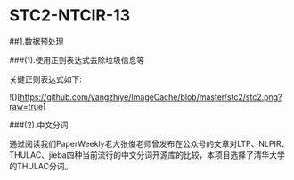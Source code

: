 # STC2-NTCIR-13

##1.数据预处理

###(1).使用正则表达式去除垃圾信息等

关键正则表达式如下:

!()[https://github.com/yangzhiye/ImageCache/blob/master/stc2/stc2.png?raw=true]

###(2).中文分词

通过阅读我们PaperWeekly老大张俊老师曾发布在公众号的文章对LTP、NLPIR、THULAC、jieba四种当前流行的中文分词开源库的比较，本项目选择了清华大学的THULAC分词。

